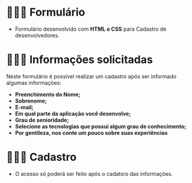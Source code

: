 # 👩🏽‍💻 Formulário 


- Formulário  desenvolvido com <strong>HTML e CSS</strong> para Cadastro de desenvolvedores.

# 
# 👩🏽‍💻 Informações solicitadas
Neste formulário é possível realizar um cadastro após ser informado algumas informações:
- <strong>Preenchimento do Nome;</strong>
- <strong>Sobrenome;</strong>
- <strong>E-mail;</strong>
- <strong>Em qual parte da aplicação você desenvolve;</strong>
- <strong>Grau de senioridade;</strong>
- <strong>Selecione as tecnologias que possui algum grau de conhecimento;</strong>
- <strong>Por gentileza, nos conte um pouco sobre suas experiências</strong>

#

# 👩🏽‍💻 Cadastro

- O acesso só poderá ser feito após o cadatsro das informações.
